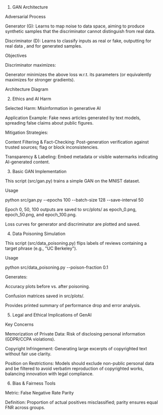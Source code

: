 1. GAN Architecture

Adversarial Process

Generator (G): Learns to map noise  to data space, aiming to produce synthetic samples  that the discriminator cannot distinguish from real data.

Discriminator (D): Learns to classify inputs as real or fake, outputting  for real data , and  for generated samples.

Objectives

Discriminator maximizes:



Generator minimizes the above loss w.r.t. its parameters (or equivalently maximizes  for stronger gradients).

Architecture Diagram



2. Ethics and AI Harm

Selected Harm: Misinformation in generative AI

Application Example: Fake news articles generated by text models, spreading false claims about public figures.

Mitigation Strategies:

Content Filtering & Fact-Checking: Post-generation verification against trusted sources; flag or block inconsistencies.

Transparency & Labeling: Embed metadata or visible watermarks indicating AI-generated content.

3. Basic GAN Implementation

This script (src/gan.py) trains a simple GAN on the MNIST dataset.

Usage

python src/gan.py --epochs 100 --batch-size 128 --save-interval 50

Epoch 0, 50, 100 outputs are saved to src/plots/ as epoch_0.png, epoch_50.png, and epoch_100.png.

Loss curves for generator and discriminator are plotted and saved.

4. Data Poisoning Simulation

This script (src/data_poisoning.py) flips labels of reviews containing a target phrase (e.g., "UC Berkeley").

Usage

python src/data_poisoning.py --poison-fraction 0.1

Generates:

Accuracy plots before vs. after poisoning.

Confusion matrices saved in src/plots/.

Provides printed summary of performance drop and error analysis.

5. Legal and Ethical Implications of GenAI

Key Concerns

Memorization of Private Data: Risk of disclosing personal information (GDPR/CCPA violations).

Copyright Infringement: Generating large excerpts of copyrighted text without fair use clarity.

Position on Restrictions: Models should exclude non-public personal data and be filtered to avoid verbatim reproduction of copyrighted works, balancing innovation with legal compliance.

6. Bias & Fairness Tools

Metric: False Negative Rate Parity

Definition: Proportion of actual positives misclassified; parity ensures equal FNR across groups.
